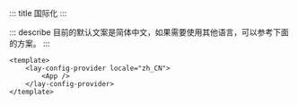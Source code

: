 ::: title 国际化
:::

::: describe 目前的默认文案是简体中文，如果需要使用其他语言，可以参考下面的方案。
:::

```vue
<template>
    <lay-config-provider locale="zh_CN">
        <App />
    </lay-config-provider>
</template>
```